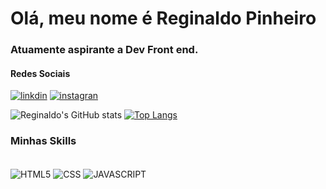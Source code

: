 # Olá, meu nome é Reginaldo Pinheiro 

### Atuamente aspirante a Dev Front end.

#### Redes Sociais
[![linkdin](https://img.shields.io/badge/LinkedIn-0077B5?style=for-the-badge&logo=linkedin&logoColor=white)](https://www.linkedin.com/in/reginaldo-pinheiro-4aa385161/)
[![instagran](https://img.shields.io/badge/Instagram-E4405F?style=for-the-badge&logo=instagram&logoColor=white)](https://www.instagram.com/reginaldospinheiro/)


![Reginaldo's GitHub stats](https://github-readme-stats.vercel.app/api?username=reginaldospinheiro&show_icons=true&theme=merko)
[![Top Langs](https://github-readme-stats.vercel.app/api/top-langs/?username=reginaldospinheiro&layout=compact)](https://github.com/reginaldospinheiro/github-readme-stats)


### Minhas Skills

<div style="display: inline_block"><br/>
  <img align="center" alt="HTML5" src="https://img.shields.io/badge/HTML-239120?style=for-the-badge&logo=html5&logoColor=white" />
  <img align="center" alt="CSS" src="https://img.shields.io/badge/CSS3-1572B6?style=for-the-badge&logo=css3&logoColor=white" />
  <img align="center" alt="JAVASCRIPT" src="https://img.shields.io/badge/JavaScript-F7DF1E?style=for-the-badge&logo=javascript&logoColor=black" />
  
  
<div/>
  






